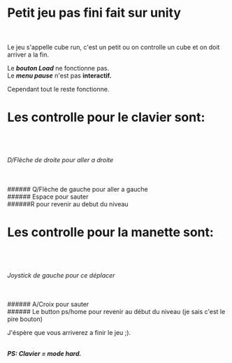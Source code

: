 # Petit jeu pas fini fait sur unity
</br></br>
Le jeu s'appelle cube run, c'est un petit ou on controlle un cube et on doit arriver a la fin.</br>

Le ***bouton Load*** ne fonctionne pas.</br>
Le ***menu pause*** n'est pas **interactif.**</br>

Cependant tout le reste fonctionne.</br>

# Les controlle pour le clavier sont:
</br></br>
###### D/Flèche de droite pour aller a droite
</br>
###### Q/Flèche de gauche pour aller a gauche
</br>
###### Espace pour sauter
</br>
######R pour revenir au debut du niveau
</br>

# Les controlle pour la manette sont:
</br></br>

###### Joystick de gauche pour ce déplacer
</br>
###### A/Croix pour sauter
</br>
###### Le button ps/home pour revenir au début du niveau (je sais c'est le pire bouton)
</br>

J'éspère que vous arriverez a finir le jeu ;).</br></br>

***PS: Clavier = mode hard.***